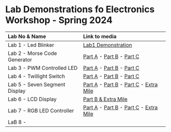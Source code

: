 Lab Demonstrations fo Electronics Workshop - Spring 2024
========================================================

| Lab No & Name                 | Link to media                                   |
|:----------------------------- | :---------------------------------------------- |
| Lab 1 - Led Blinker           | [Lab1 Demonstration](https://drive.google.com/file/d/1pXVMTXaasj_nfMJVZbQ0PtyjD1tmJJDn/view?usp=sharing)                          |
| Lab 2 - Morse Code Generator  | [Part A](https://drive.google.com/file/d/16qyQr6QLa9WI5uSxlrdg9XG0r20janBF/view?usp=sharing) - [Part B](https://drive.google.com/file/d/1ftxAHyokStzTZ7Va2t7nSgXFHvW8jr2W/view?usp=sharing) - [Part C](https://drive.google.com/file/d/1PUphP0Pv7MZJ5CcmXwUM876dWLSknSXq/view?usp=sharing)            |
| Lab 3 - PWM Controlled LED    | [Part A](https://drive.google.com/file/d/1SWEFG55M0MBKeApuJzcFi4uev0Snkrx9/view?usp=sharing) - [Part B](https://drive.google.com/file/d/136jEA0bslg_CLBwnpsgi3esYbkzSinlc/view?usp=sharing) - [Part C](https://drive.google.com/file/d/1CZajP1zUOsq9a2LPRfzjLJru8Q-otrS9/view?usp=sharing)            |
| Lab 4 - Twillight Switch      | [Part A](https://drive.google.com/file/d/1AaIAwBknUXlL32qMQjoM_tydF2pAVpy-/view?usp=sharing) - [Part B](https://drive.google.com/file/d/1N63GWqzXqG7xHSoUlm99jvDwmO8s843w/view?usp=sharing) - [Part C](https://drive.google.com/file/d/1ycdhCPb33SaIDZu2AOktuRN0Y14OKmEQ/view?usp=sharing)            |
| Lab 5 - Seven Segment Display | [Part A](https://drive.google.com/file/d/1jFOUXlCPXmKlYNADkvUyyzLTtBIGM8p6/view?usp=sharing) - [Part B](https://drive.google.com/file/d/1GGavLvBVBffcv_RTRiLvD7d_6hHaedYa/view?usp=sharing) - [Part C](https://drive.google.com/file/d/1gzynNc2GFtDRJJJsRreGP__T4tN1Tvk8/view?usp=sharing) - [Extra Mile](https://drive.google.com/file/d/1xNguPWC1pXlYqeo7nCGuJywxDWoi9JNa/view?usp=sharing) |
| Lab 6 - LCD Display           | [Part B & Extra Mile]() |
| Lab 7 - RGB LED Controller    | [Part A](https://drive.google.com/file/d/1GEBPia1yikyrSoHd_VCWiWw85yuajras/view?usp=sharing) - [Part B](https://drive.google.com/file/d/1KmwMd6HYVwpBsPeaAAv1smyVnQbSJ_Pg/view?usp=sharing) - [Part C](https://drive.google.com/file/d/114RO8iIcKnZ6OQBjmmd3Y0M6EJMZFnIT/view?usp=sharing) - [Extra Mile](https://drive.google.com/file/d/1PMO1YwDPCxkXuQLqUt04NYaelTPmXmC9/view?usp=sharing) |
| LaB 8 -                       |                                                 |